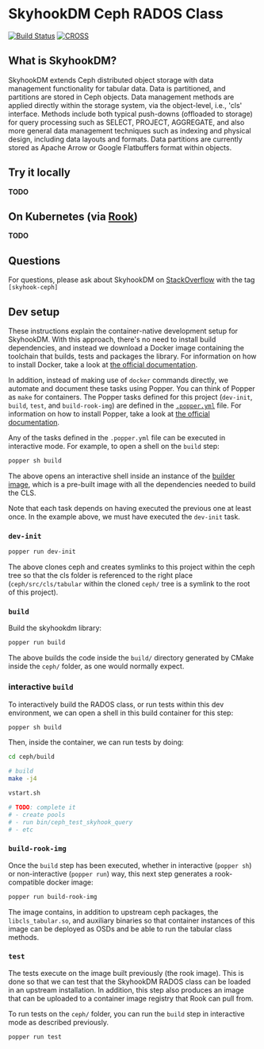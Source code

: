 # SkyhookDM Ceph RADOS Class

[![Build Status](https://travis-ci.com/uccross/skyhookdm-ceph-cls.svg?branch=master)](https://travis-ci.com/uccross/skyhookdm-ceph-cls)
[![CROSS](https://img.shields.io/badge/supported%20by-CROSS-green)](https://cross.ucsc.edu)

## What is SkyhookDM?

SkyhookDM extends Ceph distributed object storage with data management functionality for tabular data.  Data is partitioned, and partitions are stored in Ceph objects.  Data management methods are applied directly within the storage system, via the object-level, i.e., 'cls' interface.  Methods include both typical push-downs (offloaded to storage) for query processing such as SELECT, PROJECT, AGGREGATE, and also more general data management techniques such as indexing and physical design, including data layouts and formats.  Data partitions are currently stored as Apache Arrow or Google Flatbuffers format within objects.

## Try it locally

**TODO**

## On Kubernetes (via [Rook](https://rook.io))

**TODO**

## Questions

For questions, please ask about SkyhookDM on [StackOverflow](https://stackoverflow.com/tags/skyhook-ceph) with the tag `[skyhook-ceph]`

## Dev setup

These instructions explain the container-native development setup for 
SkyhookDM. With this approach, there's no need to install build 
dependencies, and instead we download a Docker image containing the 
toolchain that builds, tests and packages the library. For information 
on how to install Docker, take a look at [the official 
documentation][docker-install].

In addition, instead of making use of `docker` commands directly, we 
automate and document these tasks using Popper. You can think of 
Popper as `make` for containers. The Popper tasks defined for this 
project (`dev-init`, `build`, `test`, and `build-rook-img`) are 
defined in the [`.popper.yml`](.popper.yml) file. For information on 
how to install Popper, take a look at [the official 
documentation][popper-install].

Any of the tasks defined in the `.popper.yml` file can be executed in 
interactive mode. For example, to open a shell on the `build` step:

```bash
popper sh build
```

The above opens an interactive shell inside an instance of the 
[builder image](./ci/Dockerfile), which is a pre-built image with all 
the dependencies needed to build the CLS.

Note that each task depends on having executed the previous one at 
least once. In the example above, we must have executed the `dev-init` 
task.

[docker-install]: https://docs.docker.com/get-docker/
[popper-install]: https://github.com/getpopper/popper/blob/master/README.md#installation

### `dev-init`

```bash
popper run dev-init
```

The above clones ceph and creates symlinks to this project within the 
ceph tree so that the cls folder is referenced to the right place 
(`ceph/src/cls/tabular` within the cloned `ceph/` tree is a symlink to 
the root of this project).

### `build`

Build the skyhookdm library:

```bash
popper run build
```

The above builds the code inside the `build/` directory generated by 
CMake inside the `ceph/` folder, as one would normally expect.

### interactive `build`

To interactively build the RADOS class, or run tests within this dev 
environment, we can open a shell in this build container for this 
step:

```bash
popper sh build
```

Then, inside the container, we can run tests by doing:

```bash
cd ceph/build

# build
make -j4

vstart.sh

# TODO: complete it
# - create pools
# - run bin/ceph_test_skyhook_query
# - etc
```

### `build-rook-img`

Once the `build` step has been executed, whether in interactive 
(`popper sh`) or non-interactive (`popper run`) way, this next step 
generates a rook-compatible docker image:

```bash
popper run build-rook-img
```

The image contains, in addition to upstream ceph packages, the 
`libcls_tabular.so`, and auxiliary binaries so that container 
instances of this image can be deployed as OSDs and be able to run the 
tabular class methods.

### `test`

The tests execute on the image built previously (the rook image). This 
is done so that we can test that the SkyhookDM RADOS class can be 
loaded in an upstream installation. In addition, this step also 
produces an image that can be uploaded to a container image registry 
that Rook can pull from.

To run tests on the `ceph/` folder, you can run the `build` step in 
interactive mode as described previously.

```bash
popper run test
```
